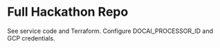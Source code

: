 # Full Hackathon Repo
See service code and Terraform. Configure DOCAI_PROCESSOR_ID and GCP credentials.
